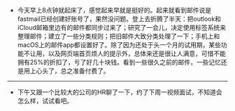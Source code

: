 - 今天早上8点钟就起床了，感觉起来早就是挺好的。起来就看到邮件说是fastmail已经创建好账号了，果然没问题。登上去折腾了半天：把outlook和iCloud邮箱里边有的邮件都同步过来了；研究了一会儿，决定使用标签系统来整理邮件；建立了一些分类规则；把旧邮件大致分类处理了一下；手机上和macOS上的邮件app都设置好了。除了因为还处于头一个月的试用期，某些功能不让用，以及网页端首页烦人的提示外，总体来还是很让人满意，可惜不能拥有25%的折扣了，亏了好几十块钱。看到一些很久之前的邮件，一些记忆还是用上心头了，总之准备付费了。
- ---
- 下午又跟一个比较大的公司的HR聊了一下，约了下周一视频面试，不知道会怎么样，试试看吧。